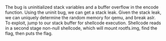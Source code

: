 The bug is uninitialized stack variables and a buffer overflow in the encode function. Using the uninit bug, we can get a stack leak. Given the stack leak, we can uniquely determine the random memory for qemu, and break aslr. To exploit, jump to our stack buffer for shellcode execution. Shellcode reads in a second stage non-null shellcode, which will mount rootfs.img, find the flag, then puts the flag.
